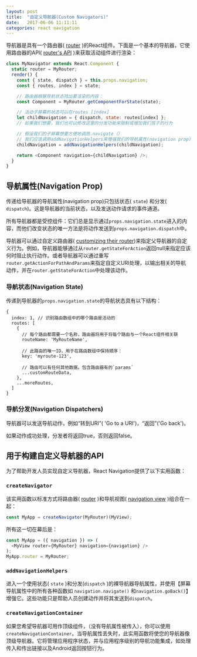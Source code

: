 ```yaml
---
layout: post
title:  "自定义导航器(Custom Navigators)"
date:   2017-06-06 11:11:11
categories: react navigation
---
```


导航器是具有一个路由器( [router](/docs/routers/) )的React组件。下面是一个基本的导航器，它使用路由器的API( [router's API](/docs/routers/api) )来获取活动组件进行渲染：

```js
class MyNavigator extends React.Component {
  static router = MyRouter;
  render() {
    const { state, dispatch } = this.props.navigation;
    const { routes, index } = state;

    // 路由器根据导航状态找出要渲染的内容：
    const Component = MyRouter.getComponentForState(state);

    // 活动子屏幕的状态可以在routes [index]
    let childNavigation = { dispatch, state: routes[index] };
    // 如果我们想要，我们也可以修改这里的分发功能来限制或增加我们孩子的行为

    // 假设我们的子屏幕想要方便地调用.navigate（）
    // 我们应该调用addNavigationHelpers来增强我们的导航属性(navigation prop)：
    childNavigation = addNavigationHelpers(childNavigation);

    return <Component navigation={childNavigation} />;
  }
}
```

## 导航属性(Navigation Prop)

传递给导航器的导航属性(navigation prop)只包括状态( `state`) 和分发( `dispatch`)。这是导航器的当前状态，以及发送动作请求的事件通道。

所有导航器都是受控组件：它们总是显示通过`props.navigation.state`进入的内容，而他们改变状态的唯一方法是将动作发送到`props.navigation.dispatch`中。

导航器可以通过自定义路由器( [customizing their router](/docs/routers/))来指定父导航器的自定义行为。例如，导航器能够通过从`router.getStateForAction`返回null来指定应该何时阻止执行动作。或者导航器可以通过重写`router.getActionForPathAndParams`来指定自定义URI处理，以输出相关的导航动作，并在`router.getStateForAction`中处理该动作。

### 导航状态(Navigation State)

传递到导航器的`props.navigation.state`的导航状态具有以下结构：

```
{
  index: 1, // 识别路由数组中的哪个路由是活动的
  routes: [
    {
      // 每个路由都需要一个名称，路由器将用于将每个路由与一个React组件相关联
      routeName: 'MyRouteName',

      // 此路由的唯一ID，用于在路由数组中保持顺序：
      key: 'myroute-123',

      // 路由可以有任何其他数据。包含路由器有的`params`
      ...customRouteData,
    },
    ...moreRoutes,
  ]
}
```

### 导航分发(Navigation Dispatchers)

导航器可以发送导航动作，例如“转到URI”( 'Go to a URI')，“返回”('Go back')。

如果动作成功处理，分发者将返回true，否则返回false。

## 用于构建自定义导航器的API

为了帮助开发人员实现自定义导航器，React Navigation提供了以下实用函数：

### `createNavigator`

该实用函数以标准方式将路由器( [router](/docs/routers/) )和导航视图( [navigation view](/docs/views/) )组合在一起：

```js
const MyApp = createNavigator(MyRouter)(MyView);
```

所有这一切在幕后是：

```js
const MyApp = ({ navigation }) => (
  <MyView router={MyRouter} navigation={navigation} />
);
MyApp.router = MyRouter;
```

### `addNavigationHelpers`

进入一个使用状态( `state` )和分发(`dispatch` )的裸导航器导航属性，并使用【屏幕导航属性中的所有各种函数如 `navigation.navigate()` 和`navigation.goBack()`】增强它。这些功能只是帮助人员创建动作并将其发送到`dispatch`。

### `createNavigationContainer`

如果您希望导航器可用作顶级组件，（没有导航属性被传入），你可以使用`createNavigationContainer`。当导航属性丢失时，此实用函数将使您的导航器像顶级导航器。它将管理应用程序状态，并与应用程序级别的导航功能集成，如处理传入和传出链接以及Android返回按钮行为。